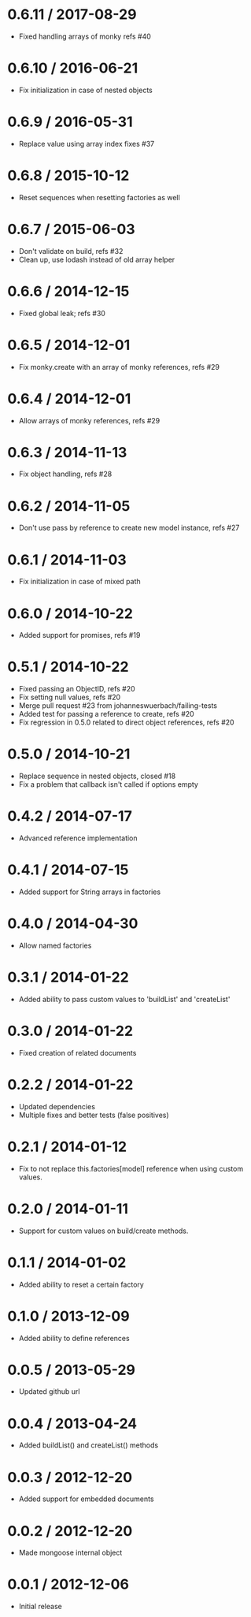 
0.6.11 / 2017-08-29
==================

  * Fixed handling arrays of monky refs #40

0.6.10 / 2016-06-21 
==================

 * Fix initialization in case of nested objects

0.6.9 / 2016-05-31 
==================

 * Replace value using array index fixes #37

0.6.8 / 2015-10-12 
==================

 * Reset sequences when resetting factories as well

0.6.7 / 2015-06-03 
==================

 * Don't validate on build, refs #32
 * Clean up, use lodash instead of old array helper

0.6.6 / 2014-12-15 
==================

 * Fixed global leak; refs #30

0.6.5 / 2014-12-01 
==================

 * Fix monky.create with an array of monky references, refs #29

0.6.4 / 2014-12-01 
==================

 * Allow arrays of monky references, refs #29

0.6.3 / 2014-11-13 
==================

 * Fix object handling, refs #28

0.6.2 / 2014-11-05 
==================

 * Don't use pass by reference to create new model instance, refs #27

0.6.1 / 2014-11-03 
==================

 * Fix initialization in case of mixed path

0.6.0 / 2014-10-22 
==================

 * Added support for promises, refs #19

0.5.1 / 2014-10-22 
==================

 * Fixed passing an ObjectID, refs #20
 * Fix setting null values, refs #20
 * Merge pull request #23 from johanneswuerbach/failing-tests
 * Added test for passing a reference to create, refs #20
 * Fix regression in 0.5.0 related to direct object references, refs #20

0.5.0 / 2014-10-21 
==================

 * Replace sequence in nested objects, closed #18
 * Fix a problem that callback isn't called if options empty

0.4.2 / 2014-07-17 
==================

 * Advanced reference implementation

0.4.1 / 2014-07-15 
==================

 * Added support for String arrays in factories

0.4.0 / 2014-04-30 
==================

 * Allow named factories

0.3.1 / 2014-01-22 
==================

 * Added ability to pass custom values to 'buildList' and 'createList'

0.3.0 / 2014-01-22 
==================

 * Fixed creation of related documents

0.2.2 / 2014-01-22 
==================

 * Updated dependencies
 * Multiple fixes and better tests (false positives)

0.2.1 / 2014-01-12 
==================

 * Fix to not replace this.factories[model] reference when using custom values.

0.2.0 / 2014-01-11 
==================

 * Support for custom values on build/create methods.

0.1.1 / 2014-01-02 
==================

 * Added ability to reset a certain factory

0.1.0 / 2013-12-09 
==================

 * Added ability to define references

0.0.5 / 2013-05-29 
==================

  * Updated github url

0.0.4 / 2013-04-24 
==================

  * Added buildList() and createList() methods

0.0.3 / 2012-12-20 
==================

  * Added support for embedded documents

0.0.2 / 2012-12-20 
==================

  * Made mongoose internal object

0.0.1 / 2012-12-06
==================

  * Initial release
